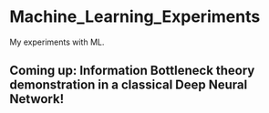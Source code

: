 # Machine_Learning_Experiments
My experiments with ML. 

## Coming up: Information Bottleneck theory demonstration in a classical Deep Neural Network!
